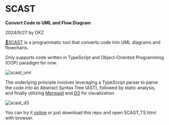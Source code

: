 # SCAST

**Convert Code to UML and Flow Diagram**

2024/9/27 by DKZ

[🔱SCAST](https://davidkingzyb.github.io/template/SCAST_TS.html) is a programmatic tool that converts code into UML diagrams and flowcharts.

Only supports code written in TypeScript and Object-Oriented Programming (OOP) paradigm for now. 

![scast_uml](https://github.com/user-attachments/assets/0185738e-0815-4c92-8770-e9ff2b0da1d5)

The underlying principle involves leveraging a TypeScript parser to parse the code into an Abstract Syntax Tree (AST), followed by static analysis, and finally utilizing [Mermaid](https://github.com/mermaid-js/mermaid-live-editor) and [D3](https://github.com/d3/d3) for visualization.

![scast_d3](https://github.com/user-attachments/assets/11c4e11f-05e6-48b0-a3ee-c1e5f6a0816d)

You can try it [online](https://davidkingzyb.github.io/template/SCAST_TS.html) or just download this repo and open SCAST_TS.html with browser.
